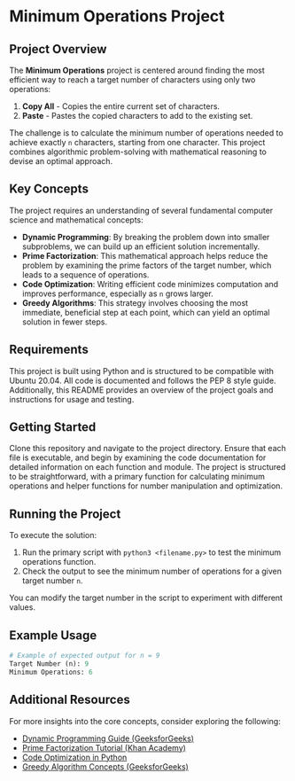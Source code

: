 # Minimum Operations Project

## Project Overview

The **Minimum Operations** project is centered around finding the most efficient way to reach a target number of characters using only two operations:

1. **Copy All** - Copies the entire current set of characters.
2. **Paste** - Pastes the copied characters to add to the existing set.

The challenge is to calculate the minimum number of operations needed to achieve exactly `n` characters, starting from one character. This project combines algorithmic problem-solving with mathematical reasoning to devise an optimal approach.

## Key Concepts

The project requires an understanding of several fundamental computer science and mathematical concepts:

- **Dynamic Programming**: By breaking the problem down into smaller subproblems, we can build up an efficient solution incrementally.
- **Prime Factorization**: This mathematical approach helps reduce the problem by examining the prime factors of the target number, which leads to a sequence of operations.
- **Code Optimization**: Writing efficient code minimizes computation and improves performance, especially as `n` grows larger.
- **Greedy Algorithms**: This strategy involves choosing the most immediate, beneficial step at each point, which can yield an optimal solution in fewer steps.

## Requirements

This project is built using Python and is structured to be compatible with Ubuntu 20.04. All code is documented and follows the PEP 8 style guide. Additionally, this README provides an overview of the project goals and instructions for usage and testing.

## Getting Started

Clone this repository and navigate to the project directory. Ensure that each file is executable, and begin by examining the code documentation for detailed information on each function and module. The project is structured to be straightforward, with a primary function for calculating minimum operations and helper functions for number manipulation and optimization.

## Running the Project

To execute the solution:

1. Run the primary script with `python3 <filename.py>` to test the minimum operations function.
2. Check the output to see the minimum number of operations for a given target number `n`.

You can modify the target number in the script to experiment with different values.

## Example Usage

```python
# Example of expected output for n = 9
Target Number (n): 9
Minimum Operations: 6
```

## Additional Resources

For more insights into the core concepts, consider exploring the following:

- [Dynamic Programming Guide (GeeksforGeeks)](https://www.geeksforgeeks.org/dynamic-programming/)
- [Prime Factorization Tutorial (Khan Academy)](https://www.khanacademy.org/)
- [Code Optimization in Python](https://docs.python.org/3/howto/optimizing.html)
- [Greedy Algorithm Concepts (GeeksforGeeks)](https://www.geeksforgeeks.org/greedy-algorithms/)
